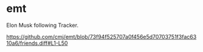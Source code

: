 # emt
Elon Musk following Tracker.

https://github.com/cmj/emt/blob/73f94f525707a0f456e5d70703751f3fac6310a6/friends.diff#L1-L50
